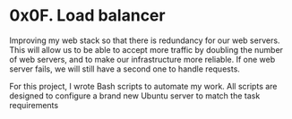 <h1>0x0F. Load balancer</h1>
<p>Improving my  web stack so that there is redundancy for our web servers. This will allow us to be able to accept more traffic by doubling the number of web servers, and to make our infrastructure more reliable. If one web server fails, we will still have a second one to handle requests.

For this project, I wrote Bash scripts to automate my work. All scripts are designed to configure a brand new Ubuntu server to match the task requirements<p>
